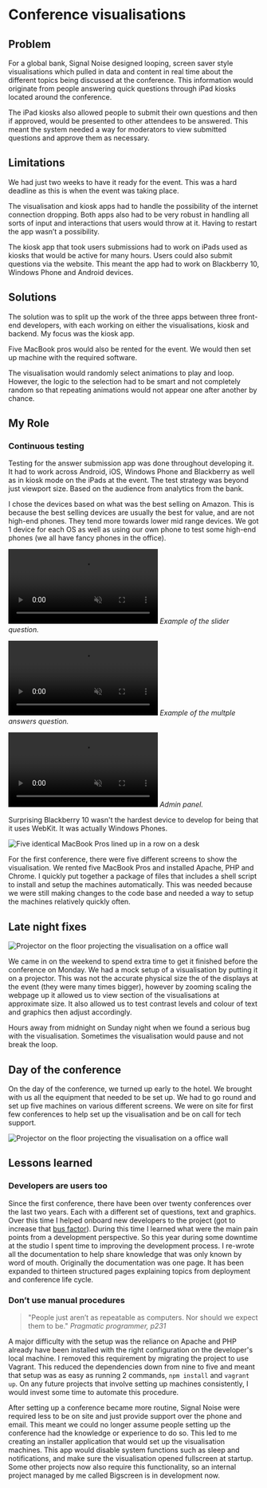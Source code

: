 <!-- color: #B4D5FF -->
<!-- description: Collecting insights from conference attendees and showing the results in real time. -->
<!-- description_big: Bank hosted high profile conferences globally for senior investors and corporates. We created a way for them to collect insights from attendees. The results are displayed in real time on visualisations around the event. -->
<!-- pinned: true -->
<!-- thumbnail: images/people_looking_at_balls.gif -->

# Conference visualisations

## Problem
For a global bank, Signal Noise designed looping, screen saver style visualisations which pulled in data and content in real time about the different topics being discussed at the conference. This information would originate from people answering quick questions through iPad kiosks located around the conference.

The iPad kiosks also allowed people to submit their own questions and then if approved, would be presented to other attendees to be answered. This meant the system needed a way for moderators to view submitted questions and approve them as necessary.

## Limitations
We had just two weeks to have it ready for the event. This was a hard deadline as this is when the event was taking place.

The visualisation and kiosk apps had to handle the possibility of the internet connection dropping. Both apps also had to be very robust in handling all sorts of input and interactions that users would throw at it. Having to restart the app wasn’t a possibility.

The kiosk app that took users submissions had to work on iPads used as kiosks that would be active for many hours. Users could also submit questions via the website. This meant the app had to work on Blackberry 10, Windows Phone and Android devices.

## Solutions
The solution was to split up the work of the three apps between three front-end developers, with each working on either the visualisations, kiosk and backend. My focus was the kiosk app.

Five MacBook pros would also be rented for the event. We would then set up machine with the required software.

The visualisation would randomly select animations to play and loop. However, the logic to the selection had to be smart and not completely random so that repeating animations would not appear one after another by chance.


## My Role
### Continuous testing
Testing for the answer submission app was done throughout developing it. It had to work across Android, iOS, Windows Phone and Blackberry as well as in kiosk mode on the iPads at the event. The test strategy was beyond just viewport size. Based on the audience from analytics from the bank.

I chose the devices based on what was the best selling on Amazon. This is because the best selling devices are usually the best for value, and are not high-end phones. They tend more towards lower mid range devices. We got 1 device for each OS as well as using our own phone to test some high-end phones (we all have fancy phones in the office).

<video src="videos/slider.mp4" muted playsinline loop autoplay></video>
*Example of the slider question.*

<video src="videos/multiple.mp4" muted playsinline loop autoplay></video>
*Example of the multple answers question.*

<video src="videos/admin_screen.mp4" muted playsinline loop autoplay></video>
*Admin panel.*

Surprising Blackberry 10 wasn't the hardest device to develop for being that it uses WebKit. It was actually Windows Phones.

![Five identical MacBook Pros lined up in a row on a desk](images/IMG_20151107_121704_web.jpg)

For the first conference, there were five different screens to show the visualisation. We rented
five MacBook Pros and installed Apache, PHP and Chrome. I quickly put together a package of files that includes a shell script to install and setup the machines automatically. This was needed because we were still making changes to the code base and needed a way to setup the machines relatively quickly often.

## Late night fixes
![Projector on the floor projecting the visualisation on a office wall](images/IMG_20151104_191836_web.jpg)

We came in on the weekend to spend extra time to get it finished before the conference on Monday. We had a mock setup of a visualisation by putting it on a projector. This was not the accurate physical size the of the displays at the event (they were many times bigger), however by zooming scaling the webpage up it allowed us to view section of the visualisations at approximate size. It also allowed us to test contrast levels and colour of text and graphics then adjust accordingly.

Hours away from midnight on Sunday night when we found a serious bug with the visualisation. Sometimes the visualisation would pause and not break the loop.

## Day of the conference

On the day of the conference, we turned up early to the hotel. We brought with us all the equipment that needed to be set up. We had to go round and set up five machines on various different screens. We were on site for first few conferences to help set up the visualisation and be on call for tech support.

![Projector on the floor projecting the visualisation on a office wall](images/IMG_20151109_185549_web.jpg)

## Lessons learned
### Developers are users too
Since the first conference, there have been over twenty conferences over the last two years. Each with a different set of questions, text and graphics. Over this time I helped onboard new developers to the project (got to increase that [bus factor](https://en.wikipedia.org/wiki/Bus_factor)). During this time I learned what were the main pain points from a development perspective. So this year during some downtime at the studio I spent time to improving the development process. I re-wrote all the documentation to help share knowledge that was only known by word of mouth. Originally the documentation was one page. It has been expanded to thirteen structured pages explaining topics from deployment and conference life cycle.

### Don’t use manual procedures
> "People just aren’t as repeatable as computers. Nor should we expect them to be."
> <cite>Pragmatic programmer, p231</cite>

A major difficulty with the setup was the reliance on Apache and PHP already have been installed with the right configuration on the developer's local machine. I removed this requirement by migrating the project to use Vagrant. This reduced the dependencies down from nine to five and meant that setup was as easy as running 2 commands, `npm install` and `vagrant up`. On any future projects that involve setting up machines consistently, I would invest some time to automate this procedure.

After setting up a conference became more routine, Signal Noise were required less to be on site and just provide support over the phone and email. This meant we could no longer assume people setting up the conference had the knowledge or experience to do so. This led to me creating an installer application that would set up the visualisation machines. This app would disable system functions such as sleep and notifications, and make sure the visualisation opened fullscreen at startup. Some other projects now also require this functionality, so an internal project managed by me called Bigscreen is in development now.
